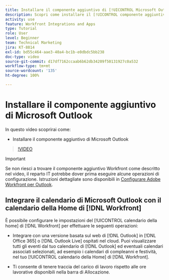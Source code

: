 ```yaml
---
title: Installare il componente aggiuntivo di [!UICONTROL Microsoft Outlook]
description: Scopri come installare il [!UICONTROL componente aggiuntivo di Microsoft Outlook]
activity: use
feature: Workfront Integrations and Apps
type: Tutorial
role: User
level: Beginner
team: Technical Marketing
jira: KT-8814
exl-id: bd55c464-aae3-40a4-bc1b-e0dbdc5bb238
doc-type: video
source-git-commit: d17df7162ccaab6b62db34209f50131927c0a532
workflow-type: tm+mt
source-wordcount: '135'
ht-degree: 100%

---
```


# Installare il componente aggiuntivo di Microsoft Outlook

In questo video scoprirai come:

* Installare il componente aggiuntivo di Microsoft Outlook

>[!VIDEO](https://video.tv.adobe.com/v/3421308/?quality=12&learn=on&enablevpops&captions=ita)

>[!IMPORTANT]
>
>Se non riesci a trovare il componente aggiuntivo Workfront come descritto nel video, il reparto IT potrebbe dover prima eseguire alcune operazioni di configurazione. Istruzioni dettagliate sono disponibili in [Configurare Adobe Workfront per Outlook](https://experienceleague.adobe.com/docs/workfront/using/adobe-workfront-integrations/workfront-for-outlook/set-up-workfront-for-outlook.html?lang=it).

## Integrare il calendario di Microsoft Outlook con il calendario della Home di [!DNL Workfront]

È possibile configurare le impostazioni del [!UICONTROL calendario della home] di [!DNL Workfront] per effettuare le seguenti operazioni:

* Integrare con una versione basata sul web di [!DNL Outlook] in [!DNL Office 365] o [!DNL Outlook Live] ospitati nel cloud. Puoi visualizzare tutti gli eventi dal tuo calendario di [!DNL Outlook] ed eventuali calendari associati selezionati, ad esempio i calendari di compleanni e festività, nel tuo [!UICONTROL calendario della Home] di [!DNL Workfront].

* Ti consente di tenere traccia del carico di lavoro rispetto alle ore lavorative disponibili nella barra di Allocazione.
